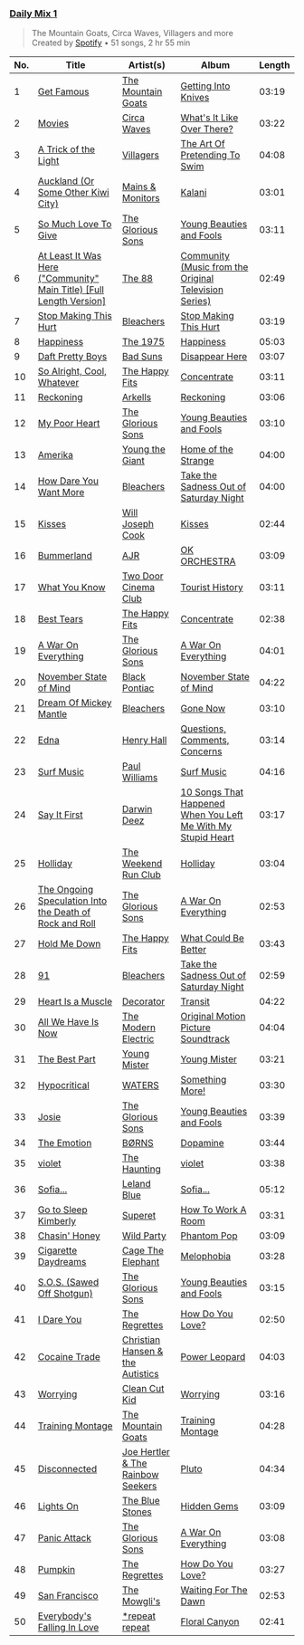 ### [Daily Mix 1](https://open.spotify.com/playlist/37i9dQZF1E39Gzb56luQni)

> The Mountain Goats, Circa Waves, Villagers and more<br>
> Created by [Spotify](https://open.spotify.com/user/spotify) • 51 songs, 2 hr 55 min

| No. | Title | Artist(s) | Album | Length |
|---|---|---|---|---|
| 1 | [Get Famous](https://open.spotify.com/track/5HAqb61lv4ZvoxFGSbenPt) | [The Mountain Goats](https://open.spotify.com/artist/3hyGGjxu73JuzBa757H6R5) | [Getting Into Knives](https://open.spotify.com/album/7vc7yVbrVGVAT22WbtLSyd) | 03:19 |
| 2 | [Movies](https://open.spotify.com/track/3D8jabgtmZtDibyb6gqZOT) | [Circa Waves](https://open.spotify.com/artist/6hl5k4gLl1p3sjhHcb57t2) | [What's It Like Over There?](https://open.spotify.com/album/5pQd4CjocXnv5aLizqHCMu) | 03:22 |
| 3 | [A Trick of the Light](https://open.spotify.com/track/1rCPg5GOtes0FIo1BzgvUi) | [Villagers](https://open.spotify.com/artist/2m1l9MLSslzup4vvokKgvQ) | [The Art Of Pretending To Swim](https://open.spotify.com/album/5qhqqenkgCAp3mCKczvvNU) | 04:08 |
| 4 | [Auckland (Or Some Other Kiwi City)](https://open.spotify.com/track/7ifAkIlM8jNFpTiuzOiQ6l) | [Mains & Monitors](https://open.spotify.com/artist/5IJE9B9PqK8joFcRvqDAeb) | [Kalani](https://open.spotify.com/album/3IaDapHy8xeEcEPl3PMUeV) | 03:01 |
| 5 | [So Much Love To Give](https://open.spotify.com/track/0wxx3HTXvedmkKM0a19wk6) | [The Glorious Sons](https://open.spotify.com/artist/5CPxrqCStgt6AfI4fLiedH) | [Young Beauties and Fools](https://open.spotify.com/album/7bauAaXGIb5m0O5zliJKwE) | 03:11 |
| 6 | [At Least It Was Here ("Community" Main Title) [Full Length Version]](https://open.spotify.com/track/5HYHGYx3Yl0B344J6eAdgF) | [The 88](https://open.spotify.com/artist/3OfiFNgFbJAwuQnVvOL2bh) | [Community (Music from the Original Television Series)](https://open.spotify.com/album/77zG86AuaTUOW86nucgUQq) | 02:49 |
| 7 | [Stop Making This Hurt](https://open.spotify.com/track/32srSGuuy12hEhrD2iCIIK) | [Bleachers](https://open.spotify.com/artist/2eam0iDomRHGBypaDQLwWI) | [Stop Making This Hurt](https://open.spotify.com/album/6Zumf6wFEd0VHxHIUoMXhX) | 03:19 |
| 8 | [Happiness](https://open.spotify.com/track/3G9l0CsH7HCkr0SqDE1juj) | [The 1975](https://open.spotify.com/artist/3mIj9lX2MWuHmhNCA7LSCW) | [Happiness](https://open.spotify.com/album/4KfzkkK3Gt2Ux5A2AVoTK8) | 05:03 |
| 9 | [Daft Pretty Boys](https://open.spotify.com/track/41d2Q6DHcM20OdzynkRtvf) | [Bad Suns](https://open.spotify.com/artist/0YhUSm86okLWldQVwJkLlP) | [Disappear Here](https://open.spotify.com/album/2YXl7mV4d30fEbwpVQ7YBQ) | 03:07 |
| 10 | [So Alright, Cool, Whatever](https://open.spotify.com/track/5NxC33tgrysAEqc62yukdT) | [The Happy Fits](https://open.spotify.com/artist/73rPcaYEhBd0UuVZBqqyQJ) | [Concentrate](https://open.spotify.com/album/5UCnciztNUwwv3dMBHzWX7) | 03:11 |
| 11 | [Reckoning](https://open.spotify.com/track/36siCgyeAHB2Gr9lgEMYqF) | [Arkells](https://open.spotify.com/artist/3ShGiAyhxI6Rq3TknZ3gfk) | [Reckoning](https://open.spotify.com/album/5213OlCkbO2jaQg96wGVNa) | 03:06 |
| 12 | [My Poor Heart](https://open.spotify.com/track/29dwzL1VeRaNrgIsFZESPd) | [The Glorious Sons](https://open.spotify.com/artist/5CPxrqCStgt6AfI4fLiedH) | [Young Beauties and Fools](https://open.spotify.com/album/7bauAaXGIb5m0O5zliJKwE) | 03:10 |
| 13 | [Amerika](https://open.spotify.com/track/6pqKbOiVd58jcnxqIB10Ra) | [Young the Giant](https://open.spotify.com/artist/4j56EQDQu5XnL7R3E9iFJT) | [Home of the Strange](https://open.spotify.com/album/3PYk8e7eo2t5CA1Y3AvhaG) | 04:00 |
| 14 | [How Dare You Want More](https://open.spotify.com/track/4lKg94fHZZ3pozsNFTew2x) | [Bleachers](https://open.spotify.com/artist/2eam0iDomRHGBypaDQLwWI) | [Take the Sadness Out of Saturday Night](https://open.spotify.com/album/6SPUtbeCQiPGej0t5RBasE) | 04:00 |
| 15 | [Kisses](https://open.spotify.com/track/1y3Xp4WGv4w88itTnGuHbi) | [Will Joseph Cook](https://open.spotify.com/artist/3YO2a6i2cfdFbgxk2HDfPe) | [Kisses](https://open.spotify.com/album/6Ac4rm2qp3VdgvKV1ylgVW) | 02:44 |
| 16 | [Bummerland](https://open.spotify.com/track/1N2gWqKHFtPSZ0zgoCr8WK) | [AJR](https://open.spotify.com/artist/6s22t5Y3prQHyaHWUN1R1C) | [OK ORCHESTRA](https://open.spotify.com/album/1y2AzG31F4CuCKQ1rpIzaI) | 03:09 |
| 17 | [What You Know](https://open.spotify.com/track/3UjtIALeg72qmJiKPWBvM3) | [Two Door Cinema Club](https://open.spotify.com/artist/536BYVgOnRky0xjsPT96zl) | [Tourist History](https://open.spotify.com/album/0SD7kwnJEC2oDzQBKEHQnH) | 03:11 |
| 18 | [Best Tears](https://open.spotify.com/track/7nF74JcG12aaD8lV9SJVTu) | [The Happy Fits](https://open.spotify.com/artist/73rPcaYEhBd0UuVZBqqyQJ) | [Concentrate](https://open.spotify.com/album/5UCnciztNUwwv3dMBHzWX7) | 02:38 |
| 19 | [A War On Everything](https://open.spotify.com/track/65VGQDusX5ly2P6lSEYTdC) | [The Glorious Sons](https://open.spotify.com/artist/5CPxrqCStgt6AfI4fLiedH) | [A War On Everything](https://open.spotify.com/album/3XI6zViavQ6b7uTwdKGeWc) | 04:01 |
| 20 | [November State of Mind](https://open.spotify.com/track/5FH0kO3IEymkeqGTSbyFq0) | [Black Pontiac](https://open.spotify.com/artist/7p24SkpCc94fUK8rPK3JHm) | [November State of Mind](https://open.spotify.com/album/6SJwVFuUkT3AeNVrG3ZqcJ) | 04:22 |
| 21 | [Dream Of Mickey Mantle](https://open.spotify.com/track/5HDcQM2yGnrtHjcYKjp3x4) | [Bleachers](https://open.spotify.com/artist/2eam0iDomRHGBypaDQLwWI) | [Gone Now](https://open.spotify.com/album/10HKbC9lKDHGQvndGck6XJ) | 03:10 |
| 22 | [Edna](https://open.spotify.com/track/1z5LSQ3dvrJbXPHCt3tCws) | [Henry Hall](https://open.spotify.com/artist/2tRg9tU9VRKsmTr2ihZCEs) | [Questions, Comments, Concerns](https://open.spotify.com/album/1Cd9VvHFTnYd3yCmzjWnd4) | 03:14 |
| 23 | [Surf Music](https://open.spotify.com/track/65Lb3IBPrMTvKfjA1DayN2) | [Paul Williams](https://open.spotify.com/artist/64kJQldKjOe5VQpu1EPMQg) | [Surf Music](https://open.spotify.com/album/2I6yGoC05EBUPupHlQqeyl) | 04:16 |
| 24 | [Say It First](https://open.spotify.com/track/25giXgJlBcUMhTsWrOERCs) | [Darwin Deez](https://open.spotify.com/artist/5ERkupmHea6uS0nwKr2zcz) | [10 Songs That Happened When You Left Me With My Stupid Heart](https://open.spotify.com/album/5tOkZSNfya5Y9d6whkLWTS) | 03:17 |
| 25 | [Holliday](https://open.spotify.com/track/1MOxwJ2t9Dx4sPozNPB86C) | [The Weekend Run Club](https://open.spotify.com/artist/5t1D0pmHVT0FmuCMAPsGqo) | [Holliday](https://open.spotify.com/album/0P8X7bkuOImFPdeQsuTjgp) | 03:04 |
| 26 | [The Ongoing Speculation Into the Death of Rock and Roll](https://open.spotify.com/track/6cL2PuQI24zM6N8q4UJ4Pi) | [The Glorious Sons](https://open.spotify.com/artist/5CPxrqCStgt6AfI4fLiedH) | [A War On Everything](https://open.spotify.com/album/3XI6zViavQ6b7uTwdKGeWc) | 02:53 |
| 27 | [Hold Me Down](https://open.spotify.com/track/2e62x0Mhv46Zx1ph0W4B3d) | [The Happy Fits](https://open.spotify.com/artist/73rPcaYEhBd0UuVZBqqyQJ) | [What Could Be Better](https://open.spotify.com/album/7FhH5nGululV6EAqwf6X0c) | 03:43 |
| 28 | [91](https://open.spotify.com/track/6v3wihX7hSonQaBVSYTBgW) | [Bleachers](https://open.spotify.com/artist/2eam0iDomRHGBypaDQLwWI) | [Take the Sadness Out of Saturday Night](https://open.spotify.com/album/6SPUtbeCQiPGej0t5RBasE) | 02:59 |
| 29 | [Heart Is a Muscle](https://open.spotify.com/track/24sVM2JVdnvVyUzltaAHV5) | [Decorator](https://open.spotify.com/artist/1CplTPi43L6iFj0gLg2LDa) | [Transit](https://open.spotify.com/album/0jbFL6OiGaVwYL0AwNdH5U) | 04:22 |
| 30 | [All We Have Is Now](https://open.spotify.com/track/0vvP8kCXvar3wvMi4xnCzG) | [The Modern Electric](https://open.spotify.com/artist/6Kok7CY4F15SfSRwGVFLqN) | [Original Motion Picture Soundtrack](https://open.spotify.com/album/3rqbgSwptlFaLEREQ2474Y) | 04:04 |
| 31 | [The Best Part](https://open.spotify.com/track/7cTdoab0aheNMSboE5Wcbz) | [Young Mister](https://open.spotify.com/artist/4NuiDXtUaaclXGNEPQYBBx) | [Young Mister](https://open.spotify.com/album/0S5aw61RjWIoRCeeDuPdp4) | 03:21 |
| 32 | [Hypocritical](https://open.spotify.com/track/6Ek9fcEbVIXJo1SmryRaQm) | [WATERS](https://open.spotify.com/artist/4KKQvsAWZWMkS1QCuPnajG) | [Something More!](https://open.spotify.com/album/3DYUTCofeh7LlkuQncKzap) | 03:30 |
| 33 | [Josie](https://open.spotify.com/track/0KHwSxopuPfegWvsKkQCC7) | [The Glorious Sons](https://open.spotify.com/artist/5CPxrqCStgt6AfI4fLiedH) | [Young Beauties and Fools](https://open.spotify.com/album/7bauAaXGIb5m0O5zliJKwE) | 03:39 |
| 34 | [The Emotion](https://open.spotify.com/track/03YZnK3XQWKpvo9TyNZzXf) | [BØRNS](https://open.spotify.com/artist/1KP6TWI40m7p3QBTU6u2xo) | [Dopamine](https://open.spotify.com/album/17l7MIu0Jh0tdgK7or9ovw) | 03:44 |
| 35 | [violet](https://open.spotify.com/track/26LxrLp64m9teL5En1lY1u) | [The Haunting](https://open.spotify.com/artist/09uUKWMhRoP7QbPWdgiFoC) | [violet](https://open.spotify.com/album/1rlWUlExYRsGAoFUWrjTix) | 03:38 |
| 36 | [Sofia...](https://open.spotify.com/track/6U7WBNicqDDhjebi6Wsxwv) | [Leland Blue](https://open.spotify.com/artist/4TgfkZEpcjkYgRBKeqy1Mh) | [Sofia...](https://open.spotify.com/album/3Y5QiPgwWUDYjPYqsmDyVX) | 05:12 |
| 37 | [Go to Sleep Kimberly](https://open.spotify.com/track/1BuL6zqUEDEoaemhIQ08DO) | [Superet](https://open.spotify.com/artist/3e5snAyVao8Jsu9kxumEUs) | [How To Work A Room](https://open.spotify.com/album/3j3T5vVLxmkq4o1MJG2l1J) | 03:31 |
| 38 | [Chasin' Honey](https://open.spotify.com/track/0Z0iYAtKYswMYXL3kJtdO4) | [Wild Party](https://open.spotify.com/artist/48PAAxWdIDbA4WHkHjgsEv) | [Phantom Pop](https://open.spotify.com/album/1itqJ1Ss7xUhNq0XoV1Ndk) | 03:09 |
| 39 | [Cigarette Daydreams](https://open.spotify.com/track/2tznHmp70DxMyr2XhWLOW0) | [Cage The Elephant](https://open.spotify.com/artist/26T3LtbuGT1Fu9m0eRq5X3) | [Melophobia](https://open.spotify.com/album/4EK8gtQfdVsmDTji7gBFlz) | 03:28 |
| 40 | [S.O.S. (Sawed Off Shotgun)](https://open.spotify.com/track/3NyovXfcpc8PDWWKH7xEDs) | [The Glorious Sons](https://open.spotify.com/artist/5CPxrqCStgt6AfI4fLiedH) | [Young Beauties and Fools](https://open.spotify.com/album/7bauAaXGIb5m0O5zliJKwE) | 03:15 |
| 41 | [I Dare You](https://open.spotify.com/track/6N3aShaAM8V6valfHIFVOr) | [The Regrettes](https://open.spotify.com/artist/67WNUxmM7y4WzHPAVzBu3E) | [How Do You Love?](https://open.spotify.com/album/0uIC8BxmLHZLpQX81ZqQE0) | 02:50 |
| 42 | [Cocaine Trade](https://open.spotify.com/track/41ppPjr41xVk1R8OpqNdcF) | [Christian Hansen & the Autistics](https://open.spotify.com/artist/1unc1cvxzcISorzSfsnIMb) | [Power Leopard](https://open.spotify.com/album/7bHJgOC15I8lxCPrlABLHu) | 04:03 |
| 43 | [Worrying](https://open.spotify.com/track/1nSslY0CD4ieqt54vHYfYA) | [Clean Cut Kid](https://open.spotify.com/artist/0vnJ2wR879kbb5MuzblVOb) | [Worrying](https://open.spotify.com/album/7wOOoV3gPSfrhcwrgS2khJ) | 03:16 |
| 44 | [Training Montage](https://open.spotify.com/track/6NFUlJU8cFmys9mUpUNbiq) | [The Mountain Goats](https://open.spotify.com/artist/3hyGGjxu73JuzBa757H6R5) | [Training Montage](https://open.spotify.com/album/2iUJhqOwLcqQD7gdrhCxvV) | 04:28 |
| 45 | [Disconnected](https://open.spotify.com/track/1CcNFNXFWI213USTfn8SSi) | [Joe Hertler & The Rainbow Seekers](https://open.spotify.com/artist/2bqcjvd6ETkqubaQnx3OtS) | [Pluto](https://open.spotify.com/album/0cAxtq0Gn3ouFS1A3i9F35) | 04:34 |
| 46 | [Lights On](https://open.spotify.com/track/780XxeoUmhlhM70gca8KGz) | [The Blue Stones](https://open.spotify.com/artist/5VPCIIfZPK8KPsgz4jmOEC) | [Hidden Gems](https://open.spotify.com/album/6uI7YirquMLS8hkRFgJ16B) | 03:09 |
| 47 | [Panic Attack](https://open.spotify.com/track/6eWN7PtLEoaae2qasDeWTA) | [The Glorious Sons](https://open.spotify.com/artist/5CPxrqCStgt6AfI4fLiedH) | [A War On Everything](https://open.spotify.com/album/3XI6zViavQ6b7uTwdKGeWc) | 03:08 |
| 48 | [Pumpkin](https://open.spotify.com/track/3erMpGAv6cGCEcYcaE19p1) | [The Regrettes](https://open.spotify.com/artist/67WNUxmM7y4WzHPAVzBu3E) | [How Do You Love?](https://open.spotify.com/album/0uIC8BxmLHZLpQX81ZqQE0) | 03:27 |
| 49 | [San Francisco](https://open.spotify.com/track/5RRWirYSE08FPKD6Mx4v0V) | [The Mowgli's](https://open.spotify.com/artist/6AGUQK1EWK6nvN4pLIDQDQ) | [Waiting For The Dawn](https://open.spotify.com/album/1sO3d5N07nqu5CeJTLg7PG) | 02:53 |
| 50 | [Everybody's Falling In Love](https://open.spotify.com/track/3eCTf7hnQQf1fq0jNd8xQd) | [*repeat repeat](https://open.spotify.com/artist/0PEqo7RkX5wkaYwlT6hINn) | [Floral Canyon](https://open.spotify.com/album/5s3rXL4WPTQgCv5Lujy5YI) | 02:41 |
